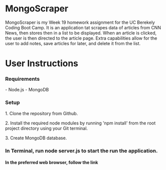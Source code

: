 # MongoScraper

MongoScraper is my Week 19 homework assignment for the UC Berekely Coding Boot Camp. It is an application tat scrapes data of articles from CNN News, then stores then in a list to be displayed. When an article is clicked, the user is then directed to the article page. Extra capabilities allow for the user to add notes, save articles for later, and delete it from the list.

<h1>User Instructions</h1>
<h3>Requirements</h3>
- Node.js
- MongoDB
<h3>Setup</h3>
<p>1. Clone the repository from Github.</p>
<p>2. Install the required node modules by running 'npm install' from the root project directory using your Git terminal.</p>
<p>3. Create MongoDB database.</p>
<h3>In Terminal, run node server.js to start the run the application.</p>
<h4>In the preferred web browser, follow the link <https://localhost:3000></h4>